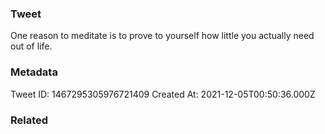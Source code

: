 ### Tweet
One reason to meditate is to prove to yourself how little you actually need out of life.

### Metadata
Tweet ID: 1467295305976721409
Created At: 2021-12-05T00:50:36.000Z

### Related

